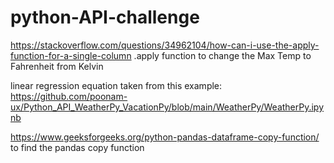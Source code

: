 # python-API-challenge

https://stackoverflow.com/questions/34962104/how-can-i-use-the-apply-function-for-a-single-column
.apply function to change the Max Temp to Fahrenheit from Kelvin

linear regression equation taken from this example:
https://github.com/poonam-ux/Python_API_WeatherPy_VacationPy/blob/main/WeatherPy/WeatherPy.ipynb

https://www.geeksforgeeks.org/python-pandas-dataframe-copy-function/
to find the pandas copy function
